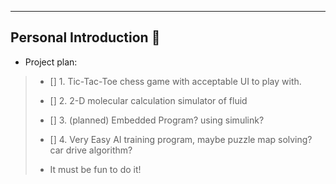 ---
## Personal Introduction  :abacus:

- Project plan:

>- []  1. Tic-Tac-Toe chess game with acceptable UI to play with.
>- []  2. 2-D molecular calculation simulator of fluid
>- []  3. (planned) Embedded Program? using simulink?
>- []  4. Very Easy AI training program, maybe puzzle map solving? car drive algorithm?
>
>- It must be fun to do it!




<!---
TommyLWANG/TommyLWANG is a ✨ special ✨ repository because its `README.md` (this file) appears on your GitHub profile.
You can click the Preview link to take a look at your changes.
--->
